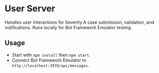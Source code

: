# User Server

Handles user interactions for Severity A case submission, validation, and notifications. Runs locally for Bot Framework Emulator testing.

## Usage
- Start with `npm install` then `npm start`.
- Connect Bot Framework Emulator to `http://localhost:3978/api/messages`.
